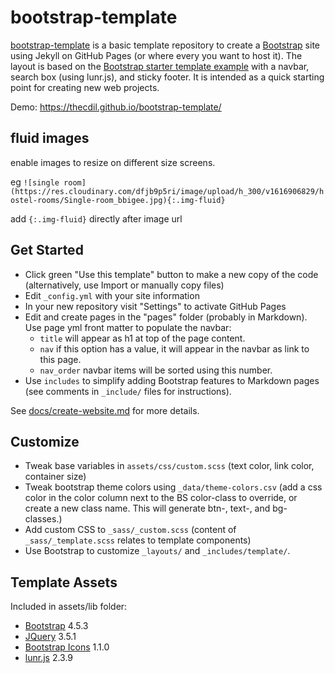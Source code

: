 # bootstrap-template

[bootstrap-template](https://github.com/thecdil/bootstrap-template) is a basic template repository to create a [Bootstrap](https://getbootstrap.com/) site using Jekyll on GitHub Pages (or where every you want to host it). 
The layout is based on the [Bootstrap starter template example](https://getbootstrap.com/docs/4.5/examples/) with a navbar, search box (using lunr.js), and sticky footer.
It is intended as a quick starting point for creating new web projects.

Demo: <https://thecdil.github.io/bootstrap-template/>

## fluid images

enable images to resize on different size screens.

eg `![single room](https://res.cloudinary.com/dfjb9p5ri/image/upload/h_300/v1616906829/hostel-rooms/Single-room_bbigee.jpg){:.img-fluid}`

add `{:.img-fluid}` directly after image url


## Get Started 

- Click green "Use this template" button to make a new copy of the code (alternatively, use Import or manually copy files)
- Edit `_config.yml` with your site information
- In your new repository visit "Settings" to activate GitHub Pages
- Edit and create pages in the "pages" folder (probably in Markdown). Use page yml front matter to populate the navbar:
    - `title` will appear as h1 at top of the page content.
    - `nav` if this option has a value, it will appear in the navbar as link to this page.
    - `nav_order` navbar items will be sorted using this number. 
- Use `includes` to simplify adding Bootstrap features to Markdown pages (see comments in `_include/` files for instructions).

See [docs/create-website.md](https://github.com/thecdil/bootstrap-template/blob/main/docs/create-website.md) for more details.

## Customize 

- Tweak base variables in `assets/css/custom.scss` (text color, link color, container size)
- Tweak bootstrap theme colors using `_data/theme-colors.csv` (add a css color in the color column next to the BS color-class to override, or create a new class name. This will generate btn-, text-, and bg- classes.)
- Add custom CSS to `_sass/_custom.scss` (content of `_sass/_template.scss` relates to template components)
- Use Bootstrap to customize `_layouts/` and `_includes/template/`.

## Template Assets

Included in assets/lib folder:

- [Bootstrap](https://getbootstrap.com/docs/4.5/getting-started/introduction/) 4.5.3
- [JQuery](https://jquery.com/) 3.5.1
- [Bootstrap Icons](https://icons.getbootstrap.com/) 1.1.0
- [lunr.js](https://lunrjs.com/) 2.3.9
